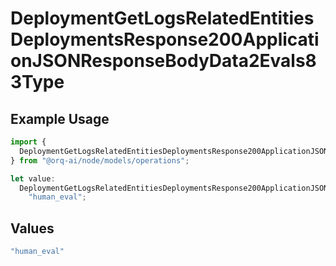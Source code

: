 # DeploymentGetLogsRelatedEntitiesDeploymentsResponse200ApplicationJSONResponseBodyData2Evals83Type

## Example Usage

```typescript
import {
  DeploymentGetLogsRelatedEntitiesDeploymentsResponse200ApplicationJSONResponseBodyData2Evals83Type,
} from "@orq-ai/node/models/operations";

let value:
  DeploymentGetLogsRelatedEntitiesDeploymentsResponse200ApplicationJSONResponseBodyData2Evals83Type =
    "human_eval";
```

## Values

```typescript
"human_eval"
```